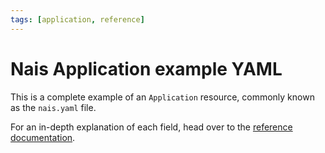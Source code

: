 ```yaml
---
tags: [application, reference]
---
```


# Nais Application example YAML

<!--
  This documentation was automatically generated by the liberator pipeline.
  See https://github.com/nais/liberator/actions for details.
  
  DO NOT MAKE MANUAL CHANGES TO THIS FILE, THEY WILL BE OVERWRITTEN!
-->

This is a complete example of an `Application` resource, commonly known as the `nais.yaml` file.

For an in-depth explanation of each field, head over to the [reference documentation](./application-spec.md).
